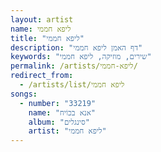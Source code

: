 ```yaml
---
layout: artist
name: ליפא חממי
title: "ליפא חממי"
description: "דף האמן ליפא חממי"
keywords: "שירים, מוזיקה, ליפא חממי"
permalink: /artists/ליפא-חממי/
redirect_from:
  - /artists/list/ליפא חממי
songs:
  - number: "33219"
    name: "אנא בכוֹיח"
    album: "סינגלים"
    artist: "ליפא חממי"
---
```

